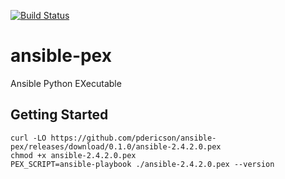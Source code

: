 [![Build Status](https://travis-ci.org/pdericson/ansible-pex.svg?branch=master)](https://travis-ci.org/pdericson/ansible-pex)

# ansible-pex

Ansible Python EXecutable

## Getting Started

```
curl -LO https://github.com/pdericson/ansible-pex/releases/download/0.1.0/ansible-2.4.2.0.pex
chmod +x ansible-2.4.2.0.pex
PEX_SCRIPT=ansible-playbook ./ansible-2.4.2.0.pex --version
```
